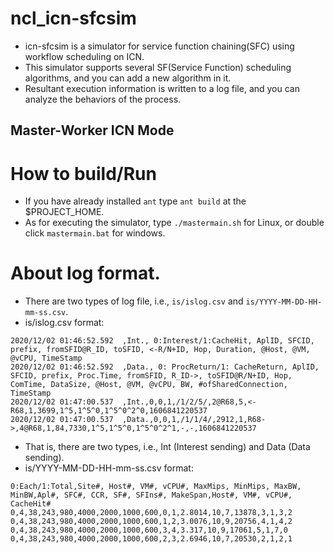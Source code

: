# ncl_icn-sfcsim
- icn-sfcsim is a simulator for service function chaining(SFC) using workflow scheduling on ICN. 
- This simulator supports several SF(Service Function) scheduling algorithms, and you can add a new algorithm in it. 
- Resultant execution information is written to a log file, and you can analyze the behaviors of the process. 

## Master-Worker ICN Mode
# How to build/Run
- If you have already installed `ant` type `ant build` at the $PROJECT_HOME. 
- As for executing the simulator, type `./mastermain.sh` for Linux, or double click `mastermain.bat` for windows. 
# About log format. 
- There are two types of log file, i.e., `is/islog.csv` and `is/YYYY-MM-DD-HH-mm-ss.csv`.
- is/islog.csv format: 
~~~
2020/12/02 01:46:52.592  ,Int., 0:Interest/1:CacheHit, AplID, SFCID, prefix, fromSFID@R_ID, toSFID, <-R/N+ID, Hop, Duration, @Host, @VM, @vCPU, TimeStamp
2020/12/02 01:46:52.592  ,Data., 0: ProcReturn/1: CacheReturn, AplID, SFCID, prefix, Proc.Time, fromSFID, R_ID->, toSFID@R/N+ID, Hop, ComTime, DataSize, @Host, @VM, @vCPU, BW, #ofSharedConnection, TimeStamp
2020/12/02 01:47:00.537  ,Int.,0,0,1,/1/2/5/,2@R68,5,<-R68,1,3699,1^5,1^5^0,1^5^0^2^0,1606841220537
2020/12/02 01:47:00.537  ,Data.,0,0,1,/1/1/4/,2912,1,R68->,4@R68,1,84,7330,1^5,1^5^0,1^5^0^2^1,-,-,1606841220537
~~~
 - That is, there are two types, i.e., Int (Interest sending) and Data (Data sending). 
- is/YYYY-MM-DD-HH-mm-ss.csv format: 
~~~
0:Each/1:Total,Site#, Host#, VM#, vCPU#, MaxMips, MinMips, MaxBW, MinBW,Apl#, SFC#, CCR, SF#, SFIns#, MakeSpan,Host#, VM#, vCPU#, CacheHit#
0,4,38,243,980,4000,2000,1000,600,0,1,2.8014,10,7,13878,3,1,3,2
0,4,38,243,980,4000,2000,1000,600,1,2,3.0076,10,9,20756,4,1,4,2
0,4,38,243,980,4000,2000,1000,600,3,4,3.317,10,9,17061,5,1,7,0
0,4,38,243,980,4000,2000,1000,600,2,3,2.6946,10,7,20530,2,1,2,1
~~~
